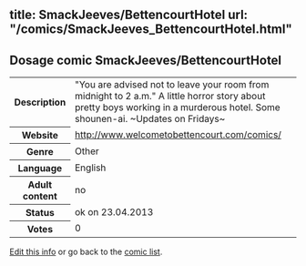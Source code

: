 title: SmackJeeves/BettencourtHotel
url: "/comics/SmackJeeves_BettencourtHotel.html"
---
Dosage comic SmackJeeves/BettencourtHotel
-----------------------------------------

<p id="msg"></p>
<script type="text/javascript">
if (window.location.search === '?edit_info_mail=sent_ok') {
  var elem = document.getElementById("msg");
  elem.innerHTML = 'Edited information sucessfully sent.';
  elem.className = 'ok';
}
</script>
<table class="comicinfo">
<tr>
<th>Description</th><td>&quot;You are advised not to leave your room from midnight to 2 a.m.&quot; A little horror story about pretty boys working in a murderous hotel. Some shounen-ai. ~Updates on Fridays~</td>
</tr>
<tr>
<th>Website</th><td><a href="http://www.welcometobettencourt.com/comics/">http://www.welcometobettencourt.com/comics/</a></td>
</tr>
<tr>
<th>Genre</th><td>Other</td>
</tr>
<tr>
<th>Language</th><td>English</td>
</tr>
<tr>
<th>Adult content</th><td>no</td>
</tr>
<tr>
<th>Status</th><td>ok on 23.04.2013</td>
</tr>
<tr>
<th>Votes</th><td>0</td>
</tr>
</table>

[Edit this info](SmackJeeves_BettencourtHotel_edit.html) or go back to the [comic list](../comic-index.html).
